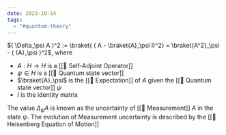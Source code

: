 ```yaml
---
date: 2023-10-14
tags:
  - "#quantum-theory"
---
```

$( \Delta_\psi A )^2 := \braket{ ( A - \braket{A}_\psi I)^2} = \braket{A^2}_\psi - ( {A}_\psi )^2$, where
- $A: H \rightarrow H$ is a [[📘 Self-Adjoint Operator]]
- $\psi \in H$ is a [[📘 Quantum state vector]]
- $\braket{A}_\psi$ is the [[📘 Expectation]] of $A$ given the [[📘 Quantum state vector]] $\psi$
- $I$ is the identity matrix

The value $\Delta_\psi A$ is known as the uncertainty of [[📘 Measurement]] $A$ in the state $\psi$. The evolution of Measurement uncertainty is described by the [[📗 Heisenberg Equation of Motion]]
